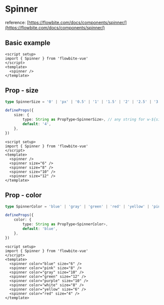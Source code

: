 <script setup>
import SpinnerBasicExample from './examples/SpinnerBasicExample.vue';
import SpinnerSizeExample from './examples/SpinnerSizeExample.vue';
import SpinnerColorExample from './examples/SpinnerColorExample.vue';
</script>

# Spinner

reference: [https://flowbite.com/docs/components/spinner/](https://flowbite.com/docs/components/spinner/)

## Basic example

<SpinnerBasicExample />

```vue
<script setup>
import { Spinner } from 'flowbite-vue'
</script>
<template>
  <spinner />
</template>
```

## Prop - size

```typescript
type SpinnerSize = '0' | 'px' | '0.5' | '1' | '1.5' | '2' | '2.5' | '3' | '4' | '5' | '6' | '7' | '8' | '9' | '10' | '11' | '12'

defineProps({
    size: {
        type: String as PropType<SpinnerSize>, // any string for w-${size} and h-${size} tailwind classes
        default: '4',
    },
})
```


<SpinnerSizeExample />

```vue
<script setup>
import { Spinner } from 'flowbite-vue'
</script>
<template>
  <spinner />
  <spinner size="6" />
  <spinner size="8" />
  <spinner size="10" />
  <spinner size="12" />
</template>
```


## Prop - color

```typescript
type SpinnerColor = 'blue' | 'gray' | 'green' | 'red' | 'yellow' | 'pink' | 'purple' | 'white'

defineProps({
    color: {
        type: String as PropType<SpinnerColor>,
        default: 'blue',
    },
})
```


<SpinnerColorExample />

```vue
<script setup>
import { Spinner } from 'flowbite-vue'
</script>
<template>
  <spinner color="blue" size="6" />
  <spinner color="pink" size="8" />
  <spinner color="gray" size="10" />
  <spinner color="green" size="12" />
  <spinner color="purple" size="10" />
  <spinner color="white" size="8" />
  <spinner color="yellow" size="6" />
  <spinner color="red" size="4" />
</template>
```

